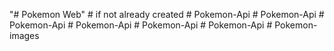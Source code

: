"# Pokemon Web"    # if not already created
#   P o k e m o n - A p i  
 #   P o k e m o n - A p i  
 #   P o k e m o n - A p i  
 #   P o k e m o n - A p i  
 #   P o k e m o n - A p i  
 #   P o k e m o n - A p i  
 #   P o k e m o n - i m a g e s  
 